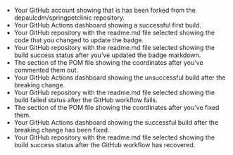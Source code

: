 - Your GitHub account showing that is has been forked from the depaulcdm/springpetclinic repository.
- Your GitHub Actions dashboard showing a successful first build.
- Your GitHub repository with the readme.md file selected showing the code that you changed to update the badge.
- Your GitHub repository with the readme.md file selected showing the build success status after you’ve updated the badge markdown.
- The section of the POM file showing the coordinates after you’ve commented them out.
- Your GitHub Actions dashboard showing the unsuccessful build after the breaking change.
- Your GitHub repository with the readme.md file selected showing the build failed status after the GitHub workflow fails.
- The section of the POM file showing the coordinates after you’ve fixed them.
- Your GitHub Actions dashboard showing the successful build after the breaking change has been fixed.
- Your GitHub repository with the readme.md file selected showing the build success status after the GitHub workflow has recovered.
